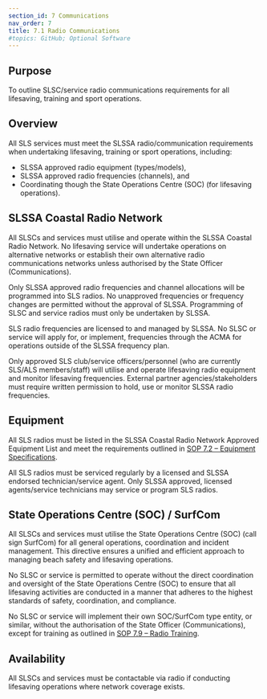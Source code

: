 ```yaml
---
section_id: 7 Communications
nav_order: 7
title: 7.1 Radio Communications
#topics: GitHub; Optional Software
---
```


## Purpose

To outline SLSC/service radio communications requirements for all lifesaving, training and sport operations.

## Overview

All SLS services must meet the SLSSA radio/communication requirements when undertaking lifesaving, training or sport operations, including:

- SLSSA approved radio equipment (types/models),
- SLSSA approved radio frequencies (channels), and
- Coordinating though the State Operations Centre (SOC) (for lifesaving operations).

## SLSSA Coastal Radio Network

All SLSCs and services must utilise and operate within the SLSSA Coastal Radio Network. No lifesaving service will undertake operations on alternative networks or establish their own alternative radio communications networks unless authorised by the State Officer (Communications).

Only SLSSA approved radio frequencies and channel allocations will be programmed into SLS radios. No unapproved frequencies or frequency changes are permitted without the approval of SLSSA. Programming of SLSC and service radios must only be undertaken by SLSSA.

SLS radio frequencies are licensed to and managed by SLSSA. No SLSC or service will apply for, or implement, frequencies through the ACMA for operations outside of the SLSSA frequency plan.

Only approved SLS club/service officers/personnel (who are currently SLS/ALS members/staff) will utilise and operate lifesaving radio equipment and monitor lifesaving frequencies. External partner agencies/stakeholders must require written permission to hold, use or monitor SLSSA radio frequencies.

## Equipment

All SLS radios must be listed in the SLSSA Coastal Radio Network Approved Equipment List and meet the requirements outlined in [SOP 7.2 – Equipment Specifications](#_7.2_Radio_Equipment).

All SLS radios must be serviced regularly by a licensed and SLSSA endorsed technician/service agent. Only SLSSA approved, licensed agents/service technicians may service or program SLS radios.

## State Operations Centre (SOC) / SurfCom

All SLSCs and services must utilise the State Operations Centre (SOC) (call sign SurfCom) for all general operations, coordination and incident management. This directive ensures a unified and efficient approach to managing beach safety and lifesaving operations.

No SLSC or service is permitted to operate without the direct coordination and oversight of the State Operations Centre (SOC) to ensure that all lifesaving activities are conducted in a manner that adheres to the highest standards of safety, coordination, and compliance.

No SLSC or service will implement their own SOC/SurfCom type entity, or similar, without the authorisation of the State Officer (Communications), except for training as outlined in [SOP 7.9 – Radio Training](#_7.9_Radio_Training).

## Availability

All SLSCs and services must be contactable via radio if conducting lifesaving operations where network coverage exists.